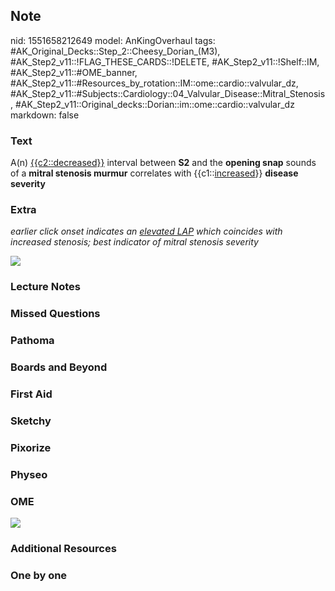 ## Note
nid: 1551658212649
model: AnKingOverhaul
tags: #AK_Original_Decks::Step_2::Cheesy_Dorian_(M3), #AK_Step2_v11::!FLAG_THESE_CARDS::!DELETE, #AK_Step2_v11::!Shelf::IM, #AK_Step2_v11::#OME_banner, #AK_Step2_v11::#Resources_by_rotation::IM::ome::cardio::valvular_dz, #AK_Step2_v11::#Subjects::Cardiology::04_Valvular_Disease::Mitral_Stenosis, #AK_Step2_v11::Original_decks::Dorian::im::ome::cardio::valvular_dz
markdown: false

### Text
A(n) <u>{{c2::decreased}}</u> interval between <b>S2</b> and the
<b>opening snap</b> sounds of a <b>mitral stenosis murmur</b>
correlates with {{c1::<u>increased</u>}} <b>disease severity</b>

### Extra
<i>earlier click onset indicates an <u>elevated LAP</u> which
coincides with increased stenosis; best indicator of mitral
stenosis severity</i>
<div>
  <i><img src="paste-3293200533946369.jpg"></i>
</div>

### Lecture Notes


### Missed Questions


### Pathoma


### Boards and Beyond


### First Aid


### Sketchy


### Pixorize


### Physeo


### OME
<div class="ome-widget">
  <a href="https://onlinemeded.org?ref=anki"><img src=
  "_OME_AnkiFlashcards_General_7.png"></a>
</div>

### Additional Resources


### One by one

